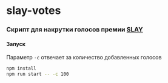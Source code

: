 # slay-votes

### Скрипт для накрутки голосов премии [SLAY](https://slay-award.ru/)

#### Запуск

Параметр `-c` отвечает за количество добавленных голосов

```bash
npm install
npm run start -- -c 100
```
